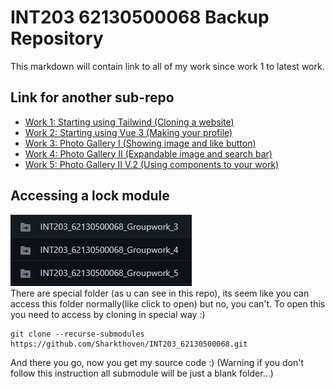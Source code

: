 # INT203 62130500068 Backup Repository
This markdown will contain link to all of my work since work 1 to latest work.
## Link for another sub-repo
* [Work 1: Starting using Tailwind (Cloning a website)](https://github.com/Sharkthoven/INT203_62130500068/tree/main/62130500068_Groupwork_1)
* [Work 2: Starting using Vue 3 (Making your profile)](https://github.com/Sharkthoven/INT203_62130500068/tree/main/62130500068_Groupwork_2)
* [Work 3: Photo Gallery I (Showing image and like button)](https://github.com/Sharkthoven/INT203_62130500068_Groupwork_3)
* [Work 4: Photo Gallery II (Expandable image and search bar)](https://github.com/Sharkthoven/INT203_62130500068_Groupwork_4)
* [Work 5: Photo Gallery II V.2 (Using components to your work)](https://github.com/Sharkthoven/INT203_62130500068_Groupwork_5)

## Accessing a lock module
![Special folder](./images/special_folder.png)       
There are special folder (as u can see in this repo), its seem like you can access this folder normally(like click to open) but no, you can't. To open this you need to access by 
cloning in special way :)

```
git clone --recurse-submodules https://github.com/Sharkthoven/INT203_62130500068.git
```
And there you go, now you get my source code :)
(Warning if you don't follow this instruction all submodule will be just a blank folder...)
